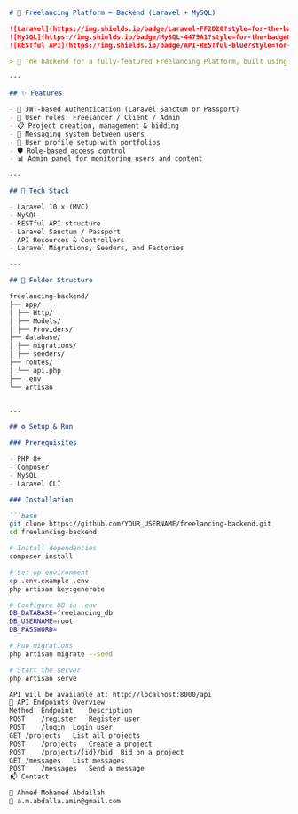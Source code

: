 ```markdown
# 💼 Freelancing Platform – Backend (Laravel + MySQL)

![Laravel](https://img.shields.io/badge/Laravel-FF2D20?style=for-the-badge&logo=laravel&logoColor=white)
![MySQL](https://img.shields.io/badge/MySQL-4479A1?style=for-the-badge&logo=mysql&logoColor=white)
![RESTful API](https://img.shields.io/badge/API-RESTful-blue?style=for-the-badge)

> 🔧 The backend for a fully-featured Freelancing Platform, built using **Laravel** and **MySQL**, provides APIs for user authentication, project management, bids, messaging, and admin control.

---

## ✨ Features

- 🔐 JWT-based Authentication (Laravel Sanctum or Passport)
- 👤 User roles: Freelancer / Client / Admin
- 📋 Project creation, management & bidding
- 📨 Messaging system between users
- 📁 User profile setup with portfolios
- 🛡️ Role-based access control
- 📊 Admin panel for monitoring users and content

---

## 🧰 Tech Stack

- Laravel 10.x (MVC)
- MySQL
- RESTful API structure
- Laravel Sanctum / Passport
- API Resources & Controllers
- Laravel Migrations, Seeders, and Factories

---

## 📁 Folder Structure

freelancing-backend/
├── app/
│ ├── Http/
│ ├── Models/
│ ├── Providers/
├── database/
│ ├── migrations/
│ ├── seeders/
├── routes/
│ └── api.php
├── .env
└── artisan


---

## ⚙️ Setup & Run

### Prerequisites

- PHP 8+
- Composer
- MySQL
- Laravel CLI

### Installation

```bash
git clone https://github.com/YOUR_USERNAME/freelancing-backend.git
cd freelancing-backend

# Install dependencies
composer install

# Set up environment
cp .env.example .env
php artisan key:generate

# Configure DB in .env
DB_DATABASE=freelancing_db
DB_USERNAME=root
DB_PASSWORD=

# Run migrations
php artisan migrate --seed

# Start the server
php artisan serve

API will be available at: http://localhost:8000/api
🔐 API Endpoints Overview
Method	Endpoint	Description
POST	/register	Register user
POST	/login	Login user
GET	/projects	List all projects
POST	/projects	Create a project
POST	/projects/{id}/bid	Bid on a project
GET	/messages	List messages
POST	/messages	Send a message
📬 Contact

👤 Ahmed Mohamed Abdallah
📧 a.m.abdalla.amin@gmail.com
